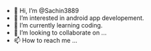 - 👋 Hi, I’m @Sachin3889
- 👀 I’m interested in android app developement.
- 🌱 I’m currently learning coding.
- 💞️ I’m looking to collaborate on ...
- 📫 How to reach me ...

<!---
Sachin3889/Sachin3889 is a ✨ special ✨ repository because its `README.md` (this file) appears on your GitHub profile.
You can click the Preview link to take a look at your changes.
--->
